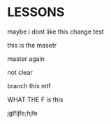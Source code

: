 # LESSONS


maybe i dont like this change
test

this is the masetr

master again

not clear

branch this mtf

WHAT THE F is this


jglfljfe;hjfe

